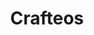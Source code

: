 ---
layout: developing
title:  Crafteos
permalink: /crafteos
last_modified_date:   2023-05-20 16:27:53 -0600
has_children: true
---
